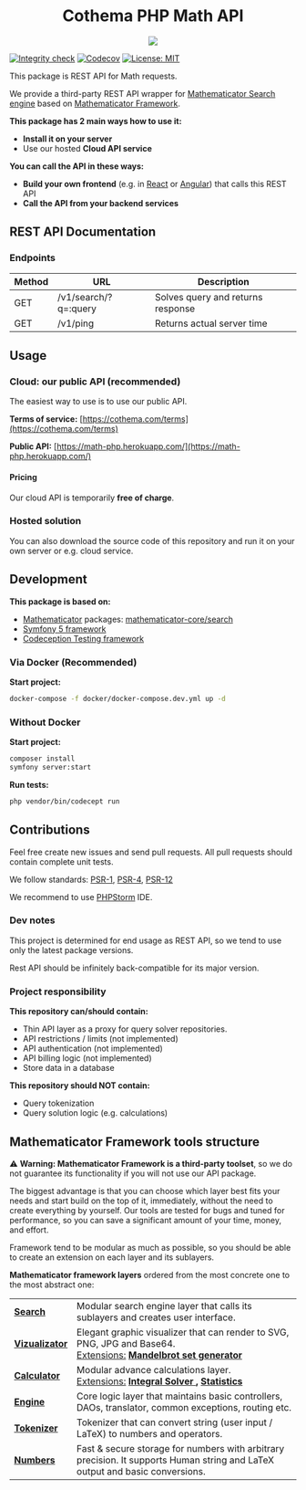 <h1 align="center">
    Cothema PHP Math API
</h1>

<p align="center">
    <a href="https://mathematicator.com" target="_blank">
        <img src="https://avatars2.githubusercontent.com/u/8172572?s=100&v=4">
    </a>
</p>

[![Integrity check](https://github.com/cothema/math-php-api/workflows/Integrity%20check/badge.svg)](https://github.com/cothema/math-php-api/actions?query=workflow%3A%22Integrity+check%22)
[![Codecov](https://codecov.io/gh/cothema/math-php-api/branch/master/graph/badge.svg)](https://codecov.io/gh/mathematicator-core/calculator)
[![License: MIT](https://img.shields.io/badge/License-MIT-brightgreen.svg)](./LICENSE)

This package is REST API for Math requests.

We provide a third-party REST API wrapper for [Mathematicator Search engine](https://github.com/mathematicator-core/search) based on [Mathematicator Framework](https://github.com/mathematicator-core).

**This package has 2 main ways how to use it:**
- **Install it on your server**
- Use our hosted **Cloud API service**

**You can call the API in these ways:**
- **Build your own frontend** (e.g. in [React](https://reactjs.org/) or [Angular](https://angular.io/)) that calls this REST API
- **Call the API from your backend services**

## REST API Documentation

### Endpoints
| Method | URL | Description |
| --- | --- | --- |
| GET | /v1/search/?q=:query | Solves query and returns response |
| GET | /v1/ping | Returns actual server time |

## Usage

### Cloud: our public API (recommended)

The easiest way to use is to use our public API.

**Terms of service:** [https://cothema.com/terms](https://cothema.com/terms)

**Public API:** [https://math-php.herokuapp.com/](https://math-php.herokuapp.com/)

#### Pricing
Our cloud API is temporarily **free of charge**.

### Hosted solution

You can also download the source code of this repository and
run it on your own server or e.g. cloud service.


## Development

**This package is based on:**
- [Mathematicator](https://mathematicator.com/) packages:
[mathematicator-core/search](https://github.com/mathematicator-core/search)
- [Symfony 5 framework](https://symfony.com/)
- [Codeception Testing framework](https://codeception.com/)

### Via Docker (Recommended)
**Start project:**

```bash
docker-compose -f docker/docker-compose.dev.yml up -d
```

### Without Docker
**Start project:**

```bash
composer install
symfony server:start
```

**Run tests:**
```bash
php vendor/bin/codecept run
```

## Contributions

Feel free create new issues and send pull requests.
All pull requests should contain complete unit tests.

We follow standards:
[PSR-1](https://www.php-fig.org/psr/psr-1/),
[PSR-4](https://www.php-fig.org/psr/psr-4/),
[PSR-12](https://www.php-fig.org/psr/psr-12/)

We recommend to use [PHPStorm](https://www.jetbrains.com/phpstorm/) IDE.


### Dev notes
This project is determined for end usage as REST API, so we tend to
use only the latest package versions.

Rest API should be infinitely back-compatible for its major version.

### Project responsibility

**This repository can/should contain:**

- Thin API layer as a proxy for query solver repositories.
- API restrictions / limits (not implemented)
- API authentication (not implemented)
- API billing logic (not implemented)
- Store data in a database

**This repository should NOT contain:**

- Query tokenization
- Query solution logic (e.g. calculations)

## Mathematicator Framework tools structure

⚠️ **Warning: Mathematicator Framework is a third-party toolset**, so we do not guarantee its functionality if you will not use our API package.

The biggest advantage is that you can choose which layer best fits
your needs and start build on the top of it, immediately, without the need
to create everything by yourself. Our tools are tested for bugs
and tuned for performance, so you can save a significant amount
of your time, money, and effort.

Framework tend to be modular as much as possible, so you should be able
to create an extension on each layer and its sublayers.

**Mathematicator framework layers** ordered from the most concrete
one to the most abstract one:

<table>
    <tr>
        <td>
            <b>
            <a href="https://github.com/mathematicator-core/search">
                Search
            </a>
            </b>
        </td>
        <td>
            Modular search engine layer that calls its sublayers
            and creates user interface.
        </td>
    </tr>
    <tr>
        <td>
            <b>
            <a href="https://github.com/mathematicator-core/vizualizator">
                Vizualizator
            </a>
            </b>
        </td>
        <td>
            Elegant graphic visualizer that can render to
            SVG, PNG, JPG and Base64.<br />
            <u>Extensions:</u>
            <b>
            <a href="https://github.com/mathematicator-core/mandelbrot-set">
                Mandelbrot set generator
            </a>
            </b>
        </td>
    </tr>
    <tr>
        <td>
            <b>
            <a href="https://github.com/mathematicator-core/calculator">
                Calculator
            </a>
            </b>
        </td>
        <td>
            Modular advance calculations layer.
            <br />
            <u>Extensions:</u>
            <b>
            <a href="https://github.com/mathematicator-core/integral-solver">
                Integral Solver
            </a>,
            <a href="https://github.com/mathematicator-core/statistic">
                Statistics
            </a>
            </b>
        </td>
    </tr>
    <tr>
        <td>
            <b>
            <a href="https://github.com/mathematicator-core/engine">
                Engine
            </a>
            </b>
        </td>
        <td>
            Core logic layer that maintains basic controllers,
            DAOs, translator, common exceptions, routing etc.
        </td>
    </tr>
    <tr>
        <td>
            <b>
            <a href="https://github.com/mathematicator-core/tokenizer">
                Tokenizer
            </a>
            </b>
        </td>
        <td>
            Tokenizer that can convert string (user input / LaTeX) to numbers
            and operators.
        </td>
    </tr>
    <tr>
        <td>
            <b>
            <a href="https://github.com/mathematicator-core/numbers">
                Numbers
            </a>
            </b>
        </td>
        <td>
            Fast & secure storage for numbers with arbitrary precision.
            It supports Human string and LaTeX output and basic conversions.
        </td>
    </tr>
</table>

